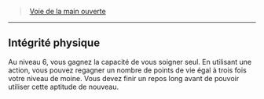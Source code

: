 ﻿---
!Generic
Id: monk_openhand_hd.md#intégrité-physique
ParentLink: monk_openhand_hd.md#voie-de-la-main-ouverte
Name: Intégrité physique
ParentName: Voie de la main ouverte
NameLevel: 2
---
> [Voie de la main ouverte](hd_monk_openhand.md)

---

## Intégrité physique

Au niveau 6, vous gagnez la capacité de vous soigner seul. En utilisant une action, vous pouvez regagner un nombre de points de vie égal à trois fois votre niveau de moine. Vous devez finir un repos long avant de pouvoir utiliser cette aptitude de nouveau.

